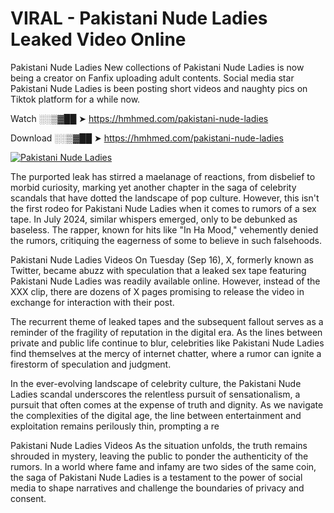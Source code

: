 # VIRAL - Pakistani Nude Ladies Leaked Video Online

Pakistani Nude Ladies New collections of Pakistani Nude Ladies is now being a creator on Fanfix uploading adult contents. Social media star Pakistani Nude Ladies is been posting short videos and naughty pics on Tiktok platform for a while now.

Watch ░░▒▓██ ➤ https://hmhmed.com/pakistani-nude-ladies

Download ░░▒▓██ ➤ https://hmhmed.com/pakistani-nude-ladies

[![Pakistani Nude Ladies](https://i.imgur.com/dJHk4Zq.gif)](https://hmhmed.com/pakistani-nude-ladies)

The purported leak has stirred a maelanage of reactions, from disbelief to morbid curiosity, marking yet another chapter in the saga of celebrity scandals that have dotted the landscape of pop culture. However, this isn't the first rodeo for Pakistani Nude Ladies when it comes to rumors of a sex tape. In July 2024, similar whispers emerged, only to be debunked as baseless. The rapper, known for hits like "In Ha Mood," vehemently denied the rumors, critiquing the eagerness of some to believe in such falsehoods.

Pakistani Nude Ladies Videos
On Tuesday (Sep 16), X, formerly known as Twitter, became abuzz with speculation that a leaked sex tape featuring Pakistani Nude Ladies was readily available online. However, instead of the XXX clip, there are dozens of X pages promising to release the video in exchange for interaction with their post.

The recurrent theme of leaked tapes and the subsequent fallout serves as a reminder of the fragility of reputation in the digital era. As the lines between private and public life continue to blur, celebrities like Pakistani Nude Ladies find themselves at the mercy of internet chatter, where a rumor can ignite a firestorm of speculation and judgment.

In the ever-evolving landscape of celebrity culture, the Pakistani Nude Ladies scandal underscores the relentless pursuit of sensationalism, a pursuit that often comes at the expense of truth and dignity. As we navigate the complexities of the digital age, the line between entertainment and exploitation remains perilously thin, prompting a re

Pakistani Nude Ladies Videos
As the situation unfolds, the truth remains shrouded in mystery, leaving the public to ponder the authenticity of the rumors. In a world where fame and infamy are two sides of the same coin, the saga of Pakistani Nude Ladies is a testament to the power of social media to shape narratives and challenge the boundaries of privacy and consent.